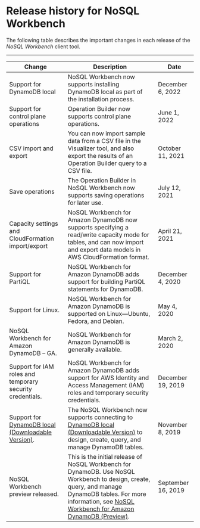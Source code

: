 # Release history for NoSQL Workbench<a name="WorkbenchDocumentHistory"></a>

The following table describes the important changes in each release of the *NoSQL Workbench* client tool\. 


****  

| Change | Description | Date | 
| --- | --- | --- | 
|  Support for DynamoDB local  |  NoSQL Workbench now supports installing DynamoDB local as part of the installation process\.  |  December 6, 2022  | 
|  Support for control plane operations  |  Operation Builder now supports control plane operations\.  |  June 1, 2022  | 
|  CSV import and export  |  You can now import sample data from a CSV file in the Visualizer tool, and also export the results of an Operation Builder query to a CSV file\.  |  October 11, 2021  | 
|  Save operations  |  The Operation Builder in NoSQL Workbench now supports saving operations for later use\.  |  July 12, 2021  | 
| Capacity settings and CloudFormation import/export | NoSQL Workbench for Amazon DynamoDB now supports specifying a read/write capacity mode for tables, and can now import and export data models in AWS CloudFormation format\. | April 21, 2021 | 
| Support for PartiQL | NoSQL Workbench for Amazon DynamoDB adds support for building PartiQL statements for DynamoDB\. | December 4, 2020 | 
| Support for Linux\. | NoSQL Workbench for Amazon DynamoDB is supported on Linux—Ubuntu, Fedora, and Debian\. | May 4, 2020 | 
| NoSQL Workbench for Amazon DynamoDB – GA\. | NoSQL Workbench for Amazon DynamoDB is generally available\. | March 2, 2020 | 
| Support for IAM roles and temporary security credentials\. | NoSQL Workbench for Amazon DynamoDB adds support for AWS Identity and Access Management \(IAM\) roles and temporary security credentials\. | December 19, 2019 | 
| Support for [DynamoDB local \(Downloadable Version\)](https://docs.aws.amazon.com/amazondynamodb/latest/developerguide/DynamoDBLocal.html)\. | The NoSQL Workbench now supports connecting to [DynamoDB local \(Downloadable Version\)](https://docs.aws.amazon.com/amazondynamodb/latest/developerguide/DynamoDBLocal.html) to design, create, query, and manage DynamoDB tables\. | November 8, 2019 | 
| NoSQL Workbench preview released\. | This is the initial release of NoSQL Workbench for DynamoDB\. Use NoSQL Workbench to design, create, query, and manage DynamoDB tables\. For more information, see [NoSQL Workbench for Amazon DynamoDB \(Preview\)](https://docs.aws.amazon.com/amazondynamodb/latest/developerguide/workbench.html)\. | September 16, 2019 | 